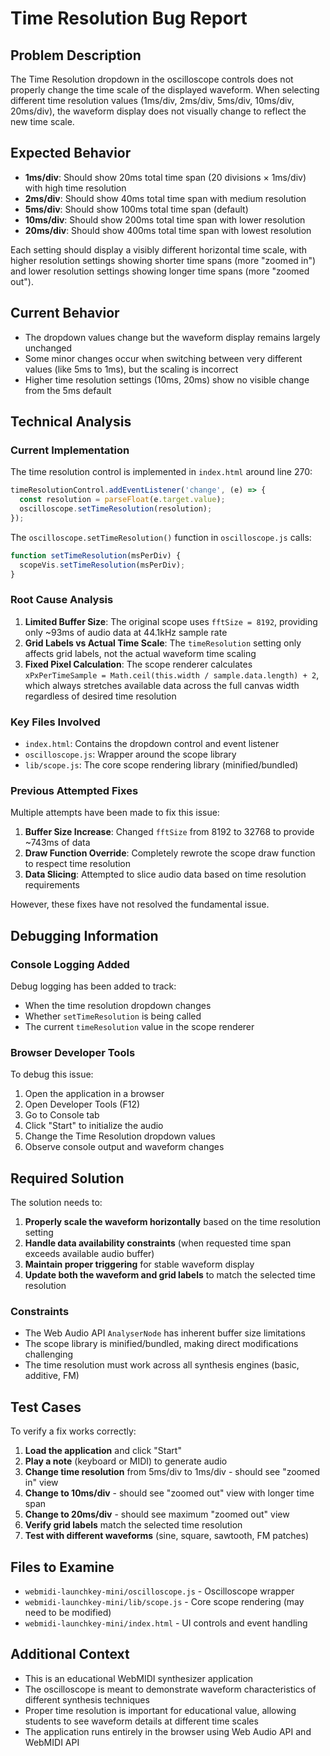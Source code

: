 # Time Resolution Bug Report

## Problem Description

The Time Resolution dropdown in the oscilloscope controls does not properly change the time scale of the displayed waveform. When selecting different time resolution values (1ms/div, 2ms/div, 5ms/div, 10ms/div, 20ms/div), the waveform display does not visually change to reflect the new time scale.

## Expected Behavior

- **1ms/div**: Should show 20ms total time span (20 divisions × 1ms/div) with high time resolution
- **2ms/div**: Should show 40ms total time span with medium resolution
- **5ms/div**: Should show 100ms total time span (default)
- **10ms/div**: Should show 200ms total time span with lower resolution
- **20ms/div**: Should show 400ms total time span with lowest resolution

Each setting should display a visibly different horizontal time scale, with higher resolution settings showing shorter time spans (more "zoomed in") and lower resolution settings showing longer time spans (more "zoomed out").

## Current Behavior

- The dropdown values change but the waveform display remains largely unchanged
- Some minor changes occur when switching between very different values (like 5ms to 1ms), but the scaling is incorrect
- Higher time resolution settings (10ms, 20ms) show no visible change from the 5ms default

## Technical Analysis

### Current Implementation

The time resolution control is implemented in `index.html` around line 270:

```javascript
timeResolutionControl.addEventListener('change', (e) => {
  const resolution = parseFloat(e.target.value);
  oscilloscope.setTimeResolution(resolution);
});
```

The `oscilloscope.setTimeResolution()` function in `oscilloscope.js` calls:

```javascript
function setTimeResolution(msPerDiv) {
  scopeVis.setTimeResolution(msPerDiv);
}
```

### Root Cause Analysis

1. **Limited Buffer Size**: The original scope uses `fftSize = 8192`, providing only ~93ms of audio data at 44.1kHz sample rate
2. **Grid Labels vs Actual Time Scale**: The `timeResolution` setting only affects grid labels, not the actual waveform time scaling
3. **Fixed Pixel Calculation**: The scope renderer calculates `xPxPerTimeSample = Math.ceil(this.width / sample.data.length) + 2`, which always stretches available data across the full canvas width regardless of desired time resolution

### Key Files Involved

- `index.html`: Contains the dropdown control and event listener
- `oscilloscope.js`: Wrapper around the scope library
- `lib/scope.js`: The core scope rendering library (minified/bundled)

### Previous Attempted Fixes

Multiple attempts have been made to fix this issue:

1. **Buffer Size Increase**: Changed `fftSize` from 8192 to 32768 to provide ~743ms of data
2. **Draw Function Override**: Completely rewrote the scope draw function to respect time resolution
3. **Data Slicing**: Attempted to slice audio data based on time resolution requirements

However, these fixes have not resolved the fundamental issue.

## Debugging Information

### Console Logging Added

Debug logging has been added to track:
- When the time resolution dropdown changes
- Whether `setTimeResolution` is being called
- The current `timeResolution` value in the scope renderer

### Browser Developer Tools

To debug this issue:
1. Open the application in a browser
2. Open Developer Tools (F12)
3. Go to Console tab
4. Click "Start" to initialize the audio
5. Change the Time Resolution dropdown values
6. Observe console output and waveform changes

## Required Solution

The solution needs to:

1. **Properly scale the waveform horizontally** based on the time resolution setting
2. **Handle data availability constraints** (when requested time span exceeds available audio buffer)
3. **Maintain proper triggering** for stable waveform display
4. **Update both the waveform and grid labels** to match the selected time resolution

### Constraints

- The Web Audio API `AnalyserNode` has inherent buffer size limitations
- The scope library is minified/bundled, making direct modifications challenging
- The time resolution must work across all synthesis engines (basic, additive, FM)

## Test Cases

To verify a fix works correctly:

1. **Load the application** and click "Start"
2. **Play a note** (keyboard or MIDI) to generate audio
3. **Change time resolution** from 5ms/div to 1ms/div - should see "zoomed in" view
4. **Change to 10ms/div** - should see "zoomed out" view with longer time span
5. **Change to 20ms/div** - should see maximum "zoomed out" view
6. **Verify grid labels** match the selected time resolution
7. **Test with different waveforms** (sine, square, sawtooth, FM patches)

## Files to Examine

- `webmidi-launchkey-mini/oscilloscope.js` - Oscilloscope wrapper
- `webmidi-launchkey-mini/lib/scope.js` - Core scope rendering (may need to be modified)
- `webmidi-launchkey-mini/index.html` - UI controls and event handling

## Additional Context

- This is an educational WebMIDI synthesizer application
- The oscilloscope is meant to demonstrate waveform characteristics of different synthesis techniques
- Proper time resolution is important for educational value, allowing students to see waveform details at different time scales
- The application runs entirely in the browser using Web Audio API and WebMIDI API